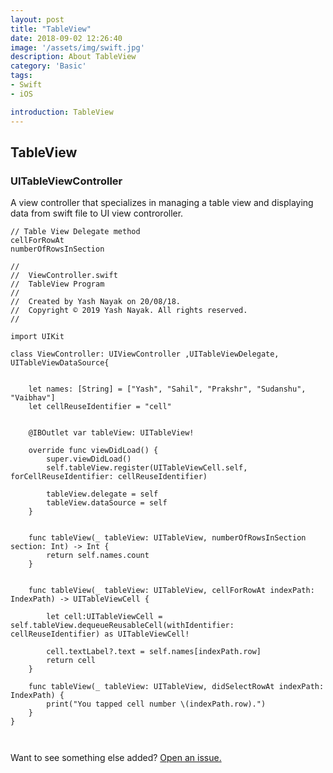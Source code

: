 ```yaml
---
layout: post
title: "TableView"
date: 2018-09-02 12:26:40
image: '/assets/img/swift.jpg'
description: About TableView
category: 'Basic'
tags:
- Swift
- iOS

introduction: TableView
---
```





## TableView

### UITableViewController
A view controller that specializes in managing a table view and displaying data from swift file to UI view controroller.

```
// Table View Delegate method
cellForRowAt
numberOfRowsInSection
```

```
//
//  ViewController.swift
//  TableView Program
//
//  Created by Yash Nayak on 20/08/18.
//  Copyright © 2019 Yash Nayak. All rights reserved.
//

import UIKit

class ViewController: UIViewController ,UITableViewDelegate, UITableViewDataSource{
    
   
    let names: [String] = ["Yash", "Sahil", "Prakshr", "Sudanshu", "Vaibhav"]
    let cellReuseIdentifier = "cell"
    

    @IBOutlet var tableView: UITableView!
    
    override func viewDidLoad() {
        super.viewDidLoad()
        self.tableView.register(UITableViewCell.self, forCellReuseIdentifier: cellReuseIdentifier)
        
        tableView.delegate = self
        tableView.dataSource = self
    }
    
   
    func tableView(_ tableView: UITableView, numberOfRowsInSection section: Int) -> Int {
        return self.names.count
    }
    
  
    func tableView(_ tableView: UITableView, cellForRowAt indexPath: IndexPath) -> UITableViewCell {
        
        let cell:UITableViewCell = self.tableView.dequeueReusableCell(withIdentifier: cellReuseIdentifier) as UITableViewCell!
        
        cell.textLabel?.text = self.names[indexPath.row]
        return cell
    }
    
    func tableView(_ tableView: UITableView, didSelectRowAt indexPath: IndexPath) {
        print("You tapped cell number \(indexPath.row).")
    }
}
    
  

```


Want to see something else added? <a href="https://yugn27.github.io/contact/">Open an issue.</a>
